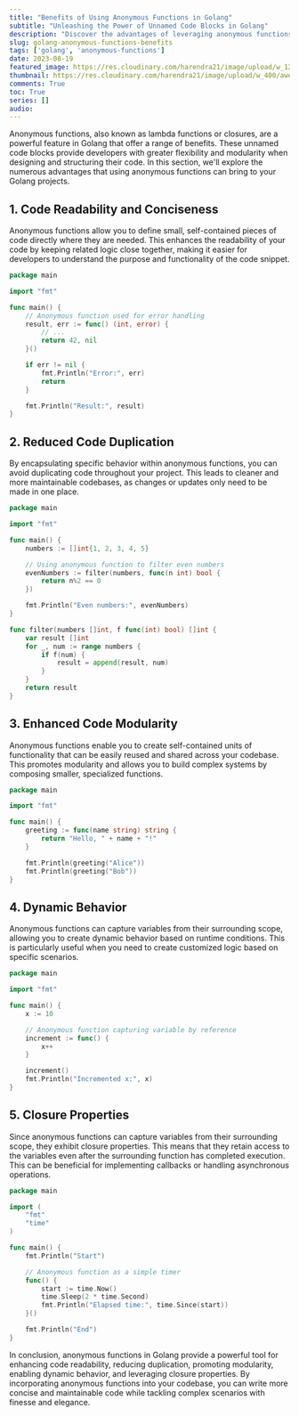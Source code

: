 ```yaml
---
title: "Benefits of Using Anonymous Functions in Golang"
subtitle: "Unleashing the Power of Unnamed Code Blocks in Golang"
description: "Discover the advantages of leveraging anonymous functions in Golang. Enhance code readability, reduce duplication, promote modularity, and embrace dynamic behavior with this comprehensive guide."
slug: golang-anonymous-functions-benefits
tags: ['golang', 'anonymous-functions']
date: 2023-08-19
featured_image: https://res.cloudinary.com/harendra21/image/upload/w_1200/awesome-blog/awesome-golang/Benefits_of_Using_Anonymous_Functions_jm9dmj.png
thumbnail: https://res.cloudinary.com/harendra21/image/upload/w_400/awesome-blog/awesome-golang/Benefits_of_Using_Anonymous_Functions_jm9dmj.png
comments: True
toc: True
series: []
audio: 
---
```

Anonymous functions, also known as lambda functions or closures, are a powerful feature in Golang that offer a range of benefits. These unnamed code blocks provide developers with greater flexibility and modularity when designing and structuring their code. In this section, we'll explore the numerous advantages that using anonymous functions can bring to your Golang projects.

## 1. Code Readability and Conciseness

Anonymous functions allow you to define small, self-contained pieces of code directly where they are needed. This enhances the readability of your code by keeping related logic close together, making it easier for developers to understand the purpose and functionality of the code snippet.

```go
package main

import "fmt"

func main() {
    // Anonymous function used for error handling
    result, err := func() (int, error) {
        // ...
        return 42, nil
    }()

    if err != nil {
        fmt.Println("Error:", err)
        return
    }

    fmt.Println("Result:", result)
}
```

## 2. Reduced Code Duplication

By encapsulating specific behavior within anonymous functions, you can avoid duplicating code throughout your project. This leads to cleaner and more maintainable codebases, as changes or updates only need to be made in one place.

```go
package main

import "fmt"

func main() {
    numbers := []int{1, 2, 3, 4, 5}

    // Using anonymous function to filter even numbers
    evenNumbers := filter(numbers, func(n int) bool {
        return n%2 == 0
    })

    fmt.Println("Even numbers:", evenNumbers)
}

func filter(numbers []int, f func(int) bool) []int {
    var result []int
    for _, num := range numbers {
        if f(num) {
            result = append(result, num)
        }
    }
    return result
}
```

## 3. Enhanced Code Modularity

Anonymous functions enable you to create self-contained units of functionality that can be easily reused and shared across your codebase. This promotes modularity and allows you to build complex systems by composing smaller, specialized functions.

```go
package main

import "fmt"

func main() {
    greeting := func(name string) string {
        return "Hello, " + name + "!"
    }

    fmt.Println(greeting("Alice"))
    fmt.Println(greeting("Bob"))
}
```

## 4. Dynamic Behavior

Anonymous functions can capture variables from their surrounding scope, allowing you to create dynamic behavior based on runtime conditions. This is particularly useful when you need to create customized logic based on specific scenarios.

```go
package main

import "fmt"

func main() {
    x := 10

    // Anonymous function capturing variable by reference
    increment := func() {
        x++
    }

    increment()
    fmt.Println("Incremented x:", x)
}
```

## 5. Closure Properties

Since anonymous functions can capture variables from their surrounding scope, they exhibit closure properties. This means that they retain access to the variables even after the surrounding function has completed execution. This can be beneficial for implementing callbacks or handling asynchronous operations.

```go
package main

import (
    "fmt"
    "time"
)

func main() {
    fmt.Println("Start")

    // Anonymous function as a simple timer
    func() {
        start := time.Now()
        time.Sleep(2 * time.Second)
        fmt.Println("Elapsed time:", time.Since(start))
    }()

    fmt.Println("End")
}
```

In conclusion, anonymous functions in Golang provide a powerful tool for enhancing code readability, reducing duplication, promoting modularity, enabling dynamic behavior, and leveraging closure properties. By incorporating anonymous functions into your codebase, you can write more concise and maintainable code while tackling complex scenarios with finesse and elegance.